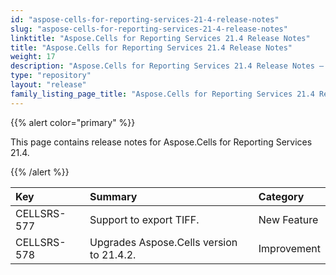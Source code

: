 ```yaml
---
id: "aspose-cells-for-reporting-services-21-4-release-notes"
slug: "aspose-cells-for-reporting-services-21-4-release-notes"
linktitle: "Aspose.Cells for Reporting Services 21.4 Release Notes"
title: "Aspose.Cells for Reporting Services 21.4 Release Notes"
weight: 17
description: "Aspose.Cells for Reporting Services 21.4 Release Notes – the latest updates and fixes."
type: "repository"
layout: "release"
family_listing_page_title: "Aspose.Cells for Reporting Services 21.4 Release Notes"
---
```


{{% alert color="primary" %}} 

This page contains release notes for Aspose.Cells for Reporting Services 21.4.

{{% /alert %}} 

|**Key**|**Summary**|**Category**|
| :- | :- | :- |
|CELLSRS-577|Support to export TIFF.|New Feature|
|CELLSRS-578|Upgrades Aspose.Cells version to 21.4.2.|Improvement |



